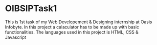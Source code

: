 # OIBSIPTask1
This is 1st task of my Web Developement & Designing internship at Oasis Infobyte.
In this project a calaculator has to be made up with basic functionalities.
The languages used in this project is HTML, CSS & Javascript
